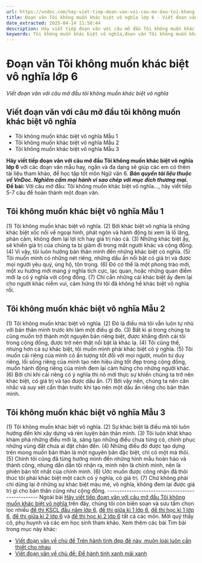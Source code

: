 ```yaml
---
url: https://vndoc.com/hay-viet-tiep-doan-van-voi-cau-mo-dau-toi-khong-muon-khac-biet-vo-nghia-256976
title: Đoạn văn Tôi không muốn khác biệt vô nghĩa lớp 6 - Viết đoạn văn với câu mở đầu tôi không muốn khác biệt vô nghĩa - VnDoc.com
date_extracted: 2025-04-14 11:50:44
description: Hãy viết tiếp đoạn văn với câu mở đầu Tôi không muốn khác biệt vô nghĩa (KNTT) được biên soạn nhằm giúp các em HS đạt kết quả tốt trong quá trình làm bài tập và học tập môn Ngữ văn lớp 6.
keywords: Tôi không muốn khác biệt vô nghĩa,đoạn văn Tôi không muốn khác biệt vô nghĩa,Viết đoạn văn với câu mở đầu tôi không muốn khác biệt vô nghĩa,đoạn văn với câu mở đầu tôi không muốn khác biệt vô nghĩa,với câu mở đầu tôi không muốn khác biệt vô nghĩa,câu mở đầu tôi không muốn khác biệt vô nghĩa
---
```


# Đoạn văn Tôi không muốn khác biệt vô nghĩa lớp 6
 _Viết đoạn văn với câu mở đầu tôi không muốn khác biệt vô nghĩa_
## Viết đoạn văn với câu mở đầu tôi không muốn khác biệt vô nghĩa
  * Tôi không muốn khác biệt vô nghĩa Mẫu 1
  * Tôi không muốn khác biệt vô nghĩa Mẫu 2
  * Tôi không muốn khác biệt vô nghĩa Mẫu 3

**Hãy viết tiếp đoạn văn với câu mở đầu Tôi không muốn khác biệt vô nghĩa lớp 6** với các đoạn văn mẫu hay, ngắn và đa dạng sẽ giúp các em có thêm tài liệu tham khảo, để học tập tốt môn Ngữ văn 6.
_**Bản quyền tài liệu thuộc về VnDoc. Nghiêm cấm mọi hành vi sao chép với mục đích thương mại.**_
**Đề bài:** Với câu mở đầu: Tôi không muốn khác biệt vô nghĩa…, hãy viết tiếp 5-7 câu để hoàn thành một đoạn văn.
## **Tôi không muốn khác biệt vô nghĩa Mẫu 1**
\(1\) Tôi không muốn khác biệt vô nghĩa. \(2\) Bởi khác biệt vô nghĩa là những khác biệt xốc nổi về ngoại hình, phát ngôn và hành động bị xem là lố lăng, phản cảm, không đem lại lợi ích hay giá trị nào cả. \(3\) Những khác biệt ấy, sẽ khiến giá trị của chúng ta bị giảm đi trong mắt người khác và cộng đồng. \(4\) Vì vậy, tôi luôn hướng bản thân mình đến những khác biệt có nghĩa. \(5\) Tôi muốn mình có những nét riêng, những dấu ấn nổi bật có giá trị và được mọi người yêu quý, ủng hộ, tôn trọng. \(6\) Đó có thể là một phong trào mới, một xu hướng mới mang ý nghĩa tích cực, lạc quan, hoặc những quan điểm mới lạ có ý nghĩa với cộng đồng. \(7\) Chỉ cần những cái khác biệt ấy đem lại cho người khác niềm vui, cảm hứng thì tôi đã không hề khác biệt vô nghĩa rồi.
## **Tôi không muốn khác biệt vô nghĩa Mẫu 2**
\(1\) Tôi không muốn khác biệt vô nghĩa. \(2\) Đó là điều mà tôi vẫn luôn tự nhủ với bản thân mình trước khi làm một điều gì đo. \(3\) Bất kì ai trong chúng ta cũng muốn trở thành một nguyên bản riêng biệt, được khẳng định cái tôi trong cộng đồng, được trở nên thật nổi bật là khác lạ. \(4\) Tôi cũng thế, nhưng hơn cả sự khác biệt, tôi muốn mình phải khác biệt có ý nghĩa. \(5\) Tôi muốn cái riêng của mình có ấn tượng tốt đối với mọi người, muốn tư duy riêng, lối sống riêng của mình tạo nên hiệu ứng tốt đẹp trong cộng đồng, muốn hành động riêng của mình đem lại cảm hứng cho những người khác. \(6\) Bởi chỉ khi cái riêng có ý nghĩa thì nó mới thực sự khiến chúng ta trở nên khác biệt, có giá trị và tạo được dấu ấn. \(7\) Bởi vậy nên, chúng ta nên cân nhắc và suy xét cẩn thận trước khi tạo nên một dấu ấn riêng cho bản thân mình.
## **Tôi không muốn khác biệt vô nghĩa Mẫu 3**
\(1\) Tôi không muốn khác biệt vô nghĩa. \(2\) Sự khác biệt là điều mà tôi luôn hướng đến khi xây dựng và rèn luyện bản thân mình. \(3\) Tôi luôn khát khao khám phá những điều mới lạ, sáng tạo những điều chưa từng có, chinh phục những vùng đất chưa ai đặt chân đến. \(4\) Những điều đó được tạo dựng trên mong muốn bản thân là một nguyên bản đặc biệt, chỉ có một mà thôi. \(5\) Chính tôi cũng đã từng hướng mình đến những hình mẫu hoàn hảo và thành công, nhưng dần dần tôi nhận ra, mình nên là chính mình, nên là phiên bản tốt nhất của chính mình. \(6\) Ước muốn được công nhận đã thôi thúc tôi phải khác biệt một cách có ý nghĩa, có giá trị. \(7\) Chứ không phải chỉ dừng lại ở những sự khác biệt màu mè, vô nghĩa, không đem lại được giá trị gì cho bản thân cũng như cộng đồng.
\-------------------------------------------------
Ngoài bài [Hãy viết tiếp đoạn văn với câu mở đầu Tôi không muốn khác biệt vô nghĩa ](<https://vndoc.com/hay-viet-tiep-doan-van-voi-cau-mo-dau-toi-khong-muon-khac-biet-vo-nghia-256976>)trên đây, chúng tôi còn biên soạn và sưu tầm chọn lọc nhiều [đề thi KSCL đầu năm lớp 6](<https://vndoc.com/khao-sat-chat-luong-dau-nam-lop6>), [đề thi giữa kì 1 lớp 6,](<https://vndoc.com/de-thi-giua-ki-1-lop6>) [đề thi học kì 1 lớp 6,](<https://vndoc.com/de-thi-hoc-ki-1-lop6>) [đề thi giữa kì 2 lớp 6](<https://vndoc.com/de-thi-giua-ki-2-lop6>) và [đề thi học kì 2 lớp 6](<https://vndoc.com/de-thi-hoc-ki-2-lop6>) tất cả các môn. Mời quý thầy cô, phụ huynh và các em học sinh tham khảo.
Xem thêm các bài Tìm bài trong mục này khác:
  * [Viết đoạn văn về chủ đề Trên hành tinh đẹp đẽ này, muôn loài luôn cần thiết cho nhau](</viet-doan-van-ve-chu-de-tren-hanh-tinh-dep-de-nay-muon-loai-luon-can-thiet-cho-nhau-260048>)
  * [Viết đoạn văn về chủ đề: Để hành tinh xanh mãi xanh](</viet-doan-van-ve-chu-de-de-hanh-tinh-xanh-mai-xanh-260038>)


